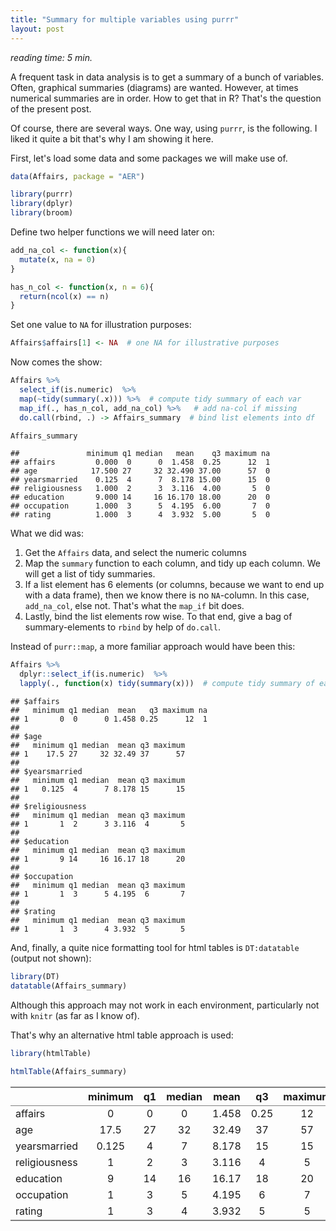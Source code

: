 ```yaml
---
title: "Summary for multiple variables using purrr"
layout: post
---
```


*reading time: 5 min.*


A frequent task in data analysis is to get a summary of a bunch of variables. Often, graphical summaries (diagrams) are wanted. However, at times numerical summaries are in order. How to get that in R? That's the question of the present post.

Of course, there are several ways. One way, using `purrr`, is the following. I liked it quite a bit that's why I am showing it here.

First, let's load some data and some packages we will make use of.



```r
data(Affairs, package = "AER")

library(purrr)
library(dplyr)
library(broom)
```


Define two helper functions we will need later on:


```r
add_na_col <- function(x){
  mutate(x, na = 0)
}

has_n_col <- function(x, n = 6){
  return(ncol(x) == n)
}
```


Set one value to `NA` for illustration purposes:


```r
Affairs$affairs[1] <- NA  # one NA for illustrative purposes
```


Now comes the show:


```r
Affairs %>%
  select_if(is.numeric)  %>%
  map(~tidy(summary(.x))) %>%  # compute tidy summary of each var
  map_if(., has_n_col, add_na_col) %>%   # add na-col if missing
  do.call(rbind, .) -> Affairs_summary  # bind list elements into df

Affairs_summary
```

```
##               minimum q1 median   mean    q3 maximum na
## affairs         0.000  0      0  1.458  0.25      12  1
## age            17.500 27     32 32.490 37.00      57  0
## yearsmarried    0.125  4      7  8.178 15.00      15  0
## religiousness   1.000  2      3  3.116  4.00       5  0
## education       9.000 14     16 16.170 18.00      20  0
## occupation      1.000  3      5  4.195  6.00       7  0
## rating          1.000  3      4  3.932  5.00       5  0
```




What we did was:

1. Get the `Affairs` data, and select the numeric columns
2. Map the `summary` function to each column, and tidy up each column. We will get a list of tidy summaries.
3. If a list element has 6 elements (or columns, because we want to end up with a data frame), then we know there is no `NA`-column. In this case, `add_na_col`, else not. That's what the `map_if` bit does.
4. Lastly, bind the list elements row wise. To that end, give a bag of summary-elements to `rbind` by help of `do.call`.

Instead of `purr::map`, a more familiar approach would have been this:

```r
Affairs %>%
  dplyr::select_if(is.numeric)  %>%
  lapply(., function(x) tidy(summary(x)))  # compute tidy summary of each var
```

```
## $affairs
##   minimum q1 median  mean   q3 maximum na
## 1       0  0      0 1.458 0.25      12  1
## 
## $age
##   minimum q1 median  mean q3 maximum
## 1    17.5 27     32 32.49 37      57
## 
## $yearsmarried
##   minimum q1 median  mean q3 maximum
## 1   0.125  4      7 8.178 15      15
## 
## $religiousness
##   minimum q1 median  mean q3 maximum
## 1       1  2      3 3.116  4       5
## 
## $education
##   minimum q1 median  mean q3 maximum
## 1       9 14     16 16.17 18      20
## 
## $occupation
##   minimum q1 median  mean q3 maximum
## 1       1  3      5 4.195  6       7
## 
## $rating
##   minimum q1 median  mean q3 maximum
## 1       1  3      4 3.932  5       5
```


And, finally, a quite nice formatting tool for html tables is `DT:datatable` (output not shown):


```r
library(DT)
datatable(Affairs_summary)
```


Although this approach may not work in each environment, particularly not with `knitr` (as far as I know of).

That's why an alternative html table approach is used:


```r
library(htmlTable)

htmlTable(Affairs_summary)
```

<table class='gmisc_table' style='border-collapse: collapse; margin-top: 1em; margin-bottom: 1em;' >
<thead>
<tr>
<th style='border-bottom: 1px solid grey; border-top: 2px solid grey;'> </th>
<th style='border-bottom: 1px solid grey; border-top: 2px solid grey; text-align: center;'>minimum</th>
<th style='border-bottom: 1px solid grey; border-top: 2px solid grey; text-align: center;'>q1</th>
<th style='border-bottom: 1px solid grey; border-top: 2px solid grey; text-align: center;'>median</th>
<th style='border-bottom: 1px solid grey; border-top: 2px solid grey; text-align: center;'>mean</th>
<th style='border-bottom: 1px solid grey; border-top: 2px solid grey; text-align: center;'>q3</th>
<th style='border-bottom: 1px solid grey; border-top: 2px solid grey; text-align: center;'>maximum</th>
<th style='border-bottom: 1px solid grey; border-top: 2px solid grey; text-align: center;'>na</th>
</tr>
</thead>
<tbody>
<tr>
<td style='text-align: left;'>affairs</td>
<td style='text-align: center;'>0</td>
<td style='text-align: center;'>0</td>
<td style='text-align: center;'>0</td>
<td style='text-align: center;'>1.458</td>
<td style='text-align: center;'>0.25</td>
<td style='text-align: center;'>12</td>
<td style='text-align: center;'>1</td>
</tr>
<tr>
<td style='text-align: left;'>age</td>
<td style='text-align: center;'>17.5</td>
<td style='text-align: center;'>27</td>
<td style='text-align: center;'>32</td>
<td style='text-align: center;'>32.49</td>
<td style='text-align: center;'>37</td>
<td style='text-align: center;'>57</td>
<td style='text-align: center;'>0</td>
</tr>
<tr>
<td style='text-align: left;'>yearsmarried</td>
<td style='text-align: center;'>0.125</td>
<td style='text-align: center;'>4</td>
<td style='text-align: center;'>7</td>
<td style='text-align: center;'>8.178</td>
<td style='text-align: center;'>15</td>
<td style='text-align: center;'>15</td>
<td style='text-align: center;'>0</td>
</tr>
<tr>
<td style='text-align: left;'>religiousness</td>
<td style='text-align: center;'>1</td>
<td style='text-align: center;'>2</td>
<td style='text-align: center;'>3</td>
<td style='text-align: center;'>3.116</td>
<td style='text-align: center;'>4</td>
<td style='text-align: center;'>5</td>
<td style='text-align: center;'>0</td>
</tr>
<tr>
<td style='text-align: left;'>education</td>
<td style='text-align: center;'>9</td>
<td style='text-align: center;'>14</td>
<td style='text-align: center;'>16</td>
<td style='text-align: center;'>16.17</td>
<td style='text-align: center;'>18</td>
<td style='text-align: center;'>20</td>
<td style='text-align: center;'>0</td>
</tr>
<tr>
<td style='text-align: left;'>occupation</td>
<td style='text-align: center;'>1</td>
<td style='text-align: center;'>3</td>
<td style='text-align: center;'>5</td>
<td style='text-align: center;'>4.195</td>
<td style='text-align: center;'>6</td>
<td style='text-align: center;'>7</td>
<td style='text-align: center;'>0</td>
</tr>
<tr>
<td style='border-bottom: 2px solid grey; text-align: left;'>rating</td>
<td style='border-bottom: 2px solid grey; text-align: center;'>1</td>
<td style='border-bottom: 2px solid grey; text-align: center;'>3</td>
<td style='border-bottom: 2px solid grey; text-align: center;'>4</td>
<td style='border-bottom: 2px solid grey; text-align: center;'>3.932</td>
<td style='border-bottom: 2px solid grey; text-align: center;'>5</td>
<td style='border-bottom: 2px solid grey; text-align: center;'>5</td>
<td style='border-bottom: 2px solid grey; text-align: center;'>0</td>
</tr>
</tbody>
</table>
